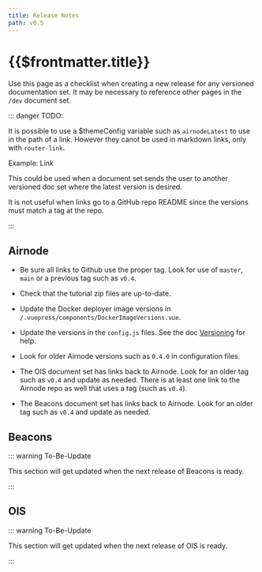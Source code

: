 ```yaml
---
title: Release Notes
path: v0.5
---
```


# {{$frontmatter.title}}

<TocHeader /> <TOC class="table-of-contents" :include-level="[2,3]" />

Use this page as a checklist when creating a new release for any versioned documentation set. It may be necessary to reference other pages in the `/dev` document set.

::: danger TODO:

It is possible to use a $themeConfig variable such as `airnodeLatest` to use in the path of a link. However they canot be used in markdown links, only with `router-link`.

Example: <router-link :to="'/airnode/'+$frontmatter.path">Link</router-link>

This could be used when a document set sends the user to another versioned doc set where the latest version is desired.

It is not useful when links go to a GitHub repo README since the versions must match a tag at the repo.

:::

## Airnode

- Be sure all links to Github use the proper tag. Look for use of `master`, `main` or a previous tag such as `v0.4`.
- Check that the tutorial zip files are up-to-date.

- Update the Docker deployer image versions in `/.vuepress/components/DockerImageVersions.vue`.

- Update the versions in the `config.js` files. See the doc [Versioning](./versioning.md) for help.

- Look for older Airnode versions such as `0.4.0` in configuration files.

- The OIS document set has links back to Airnode. Look for an older tag such as `v0.4` and update as needed. There is at least one link to the Airnode repo as well that uses a tag (such as `v0.4`).

- The Beacons document set has links back to Airnode. Look for an older tag such as `v0.4` and update as needed.

## Beacons

::: warning To-Be-Update

This section will get updated when the next release of Beacons is ready.

:::

## OIS

::: warning To-Be-Update

This section will get updated when the next release of OIS is ready.

:::
